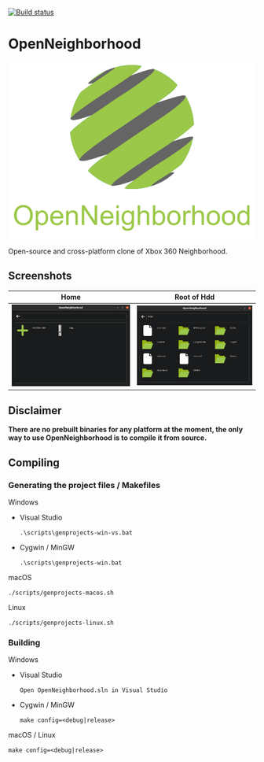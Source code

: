 [![Build status](https://github.com/ClementDreptin/OpenNeighborhood/actions/workflows/build.yml/badge.svg)](https://github.com/ClementDreptin/OpenNeighborhood/actions/workflows/build.yml)

# OpenNeighborhood

![OpenNeighborhood](./Resources/Logo/logo.png)

Open-source and cross-platform clone of Xbox 360 Neighborhood.

## Screenshots

Home | Root of Hdd
--- | ---
<img src="./Resources/Screenshots/home.png" alt="Home"/> | <img src="./Resources/Screenshots/hdd-root.png" alt="Hdd root"/>

## Disclaimer

**There are no prebuilt binaries for any platform at the moment, the only way to use OpenNeighborhood is to compile it from source.**


## Compiling

### Generating the project files / Makefiles

Windows
- Visual Studio
    ```
    .\scripts\genprojects-win-vs.bat
    ```
- Cygwin / MinGW
    ```
    .\scripts\genprojects-win.bat
    ```
macOS
```
./scripts/genprojects-macos.sh
```

Linux
```
./scripts/genprojects-linux.sh
```

### Building

Windows
- Visual Studio
    ```
    Open OpenNeighborhood.sln in Visual Studio
    ```
- Cygwin / MinGW
    ```
    make config=<debug|release>
    ```
macOS / Linux
```
make config=<debug|release>
```
